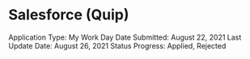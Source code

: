 # Salesforce (Quip)

Application Type: My Work Day
Date Submitted: August 22, 2021
Last Update Date: August 26, 2021
Status Progress: Applied, Rejected